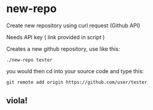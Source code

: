 # new-repo
Create new repository using curl request (Github API)

Needs API key ( link provided in script )

Creates a new github repository, use like this:

```./new-repo tester```

you would then cd into your source code and type this:

```git remote add origin https://github.com/user/tester```


## viola!
